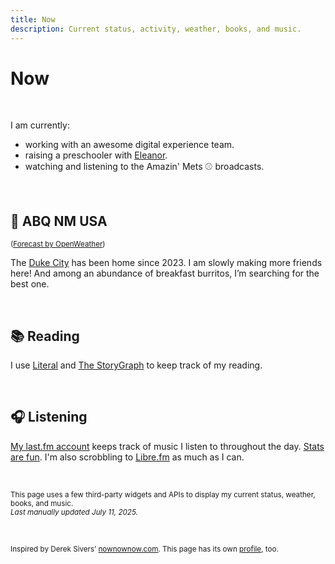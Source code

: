 ```yaml
---
title: Now
description: Current status, activity, weather, books, and music.
---
```


# Now

<div class="container-small">
<script src="https://status.lol/nsmsn.js?time&link"></script>
</div>

&nbsp;

I am currently:

- working with an awesome digital experience team.
- raising a preschooler with [Eleanor](https://eleanoraldrich.com).
- watching and listening to the Amazin' Mets ⚾ broadcasts.

&nbsp;

## 📍 ABQ NM USA
<script>
  const apiKey = '1b98106d1e9ae98f5a526a0f18b73062';
  const cityId = '5454711';
  const apiUrl = `https://api.openweathermap.org/data/2.5/weather?id=${cityId}&appid=${apiKey}&units=imperial`;

  fetch(apiUrl)
    .then(response => response.json())
    .then(data => {
      const temp = Math.round(data.main.temp); // Round temperature to nearest whole number
      const description = data.weather[0].description;
      const city = data.name;
      // Determine the icon
            let icon = '';
            if (description.includes('sun') || description.includes('clear')) {
                icon = '☀️';
            } else if (description.includes('cloud')) {
                icon = '☁️';
            } else if (description.includes('snow')) {
                icon = '❄️'; 
            } else if (description.includes('fog')) {
                icon = '🌫️';        
            } else if (description.includes('wind')) {
                icon = '🪁';
            } else if (description.includes('rain') || description.includes('shower')) {
                icon = '🌧️';
            }
      document.getElementById('weather').innerHTML = `${icon} <strong>Weather in ${city}:</strong> ${temp}°F, ${description}`;
    })
    .catch(error => console.error('Error fetching weather data:', error));
</script>
<div id="weather"></div>
<small>(<a href="https://openweathermap.org/city/5454711">Forecast by OpenWeather</a>)</small>

<p class="padding-top">The <a href="https://en.wikipedia.org/wiki/Albuquerque%2C_New_Mexico)">Duke City</a> has been home since 2023. I am slowly making more friends here! And among an abundance of breakfast burritos, I’m searching for the best&nbsp;one.</p> 


&nbsp;

## 📚 Reading

<div id="literal-widget" handle="nsmsn" status="IS_READING" layout="list"></div>
<script src="https://literal.club/js/widget.js"></script>

I use [Literal](https://literal.club/nsmsn/is-reading) and [The StoryGraph](https://app.thestorygraph.com/profile/nsmsn) to keep track of my reading.

&nbsp;

## 🎧 Listening

<script src="https://recentfm.rknight.me/now.js?u=nsmsn&e=🎵"></script>

[My last.fm account](https://www.last.fm/user/nsmsn) keeps track of music I listen to throughout the day. [Stats are fun](https://lastfmstats.com/user/nsmsn/dataset). I'm also scrobbling to [Libre.fm](https://libre.fm/user/nsmsn) as much as I can.

&nbsp;

<small>
This page uses a few third-party widgets and APIs to display my current status, weather, books, and music.<br />
<em>Last manually updated July 11, 2025.</em>
</small>

&nbsp;

<small>
Inspired by Derek Sivers’ <a href="https://nownownow.com/about">nownownow.com</a>. This page has its own <a href="https://nownownow.com/p/Mu02">profile</a>, too.
</small>

&nbsp;
